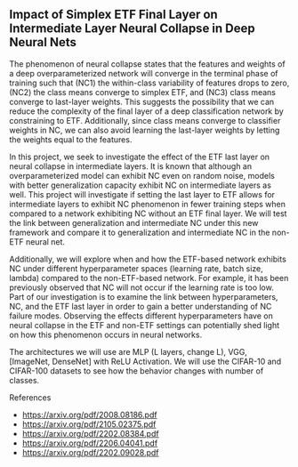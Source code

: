 ## Impact of Simplex ETF Final Layer on Intermediate Layer Neural Collapse in Deep Neural Nets

The phenomenon of neural collapse states that the features and weights of a deep overparameterized network will converge in the terminal phase of training such that (NC1) the within-class variability of features drops to zero, (NC2) the class means converge to simplex ETF, and (NC3) class means converge to last-layer weights. This suggests the possibility that we can reduce the complexity of the final layer of a deep classification network by constraining to ETF. Additionally, since class means converge to classifier weights in NC, we can also avoid learning the last-layer weights by letting the weights equal to the features.
 
In this project, we seek to investigate the effect of the ETF last layer on neural collapse in intermediate layers. It is known that although an overparameterized model can exhibit NC even on random noise, models with better generalization capacity exhibit NC on intermediate layers as well. This project will investigate if setting the last layer to ETF allows for intermediate layers to exhibit NC phenomenon in fewer training steps when compared to a network exhibiting NC without an ETF final layer. We will test the link between generalization and intermediate NC under this new framework and compare it to generalization and intermediate NC in the non-ETF neural net.
 
Additionally, we will explore when and how the ETF-based network exhibits NC under different hyperparameter spaces (learning rate, batch size, lambda) compared to the non-ETF-based network. For example, it has been previously observed that NC will not occur if the learning rate is too low. Part of our investigation is to examine the link between hyperparameters, NC, and the ETF last layer in order to gain a better understanding of NC failure modes. Observing the effects different hyperparameters have on neural collapse in the ETF and non-ETF settings can potentially shed light on how this phenomenon occurs in neural networks.
 
The architectures we will use are MLP (L layers, change L), VGG, [ImageNet, DenseNet] with ReLU Activation. We will use the CIFAR-10 and CIFAR-100 datasets to see how the behavior changes with number of classes. 
 
References
- https://arxiv.org/pdf/2008.08186.pdf
- https://arxiv.org/pdf/2105.02375.pdf
- https://arxiv.org/pdf/2202.08384.pdf
- https://arxiv.org/pdf/2206.04041.pdf
- https://arxiv.org/pdf/2202.09028.pdf